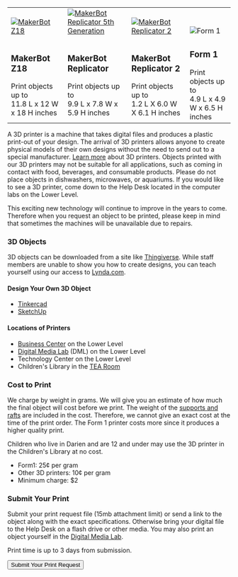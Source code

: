 <div class="table-responsive">
  <table class="table">
   <tbody>
      <tr>
         <td style="vertical-align:bottom">
            <a href="http://store.makerbot.com/replicator-z18"><img class="img-responsive" alt="MakerBot Z18" title="MakerBot Z18 Credit: MakerBot®" src="/uploads/equipment/makerbot_z18.gif" /></a>
         </td>
         <td style="vertical-align:bottom">
            <a href="http://store.makerbot.com/replicator"><img class="img-responsive" alt="MakerBot Replicator 5th Generation" title="MakerBot Replicator 5th Generation Credit: MakerBot®" src="/uploads/equipment/makerbot_replicator.gif" /></a>
         </td>
         <td style="vertical-align:bottom">
            <a href="https://store.makerbot.com/replicator2.html"><img class="img-responsive" alt="MakerBot Replicator 2" src="/uploads/equipment/makerbot_replicator_2.gif" /></a>
         </td>
         <td style="vertical-align:bottom">
            <img class="img-responsive" src="/uploads/equipment/form_1.gif" alt="Form 1" title="Form 1"/>
         </td>
      </tr>
      <tr>
         <td>
            <h3>MakerBot Z18</h3>
         Print objects up to
         <br />
         11.8 L x 12 W x 18 H inches
         </td>
         <td>
            <h3>MakerBot Replicator</h3>
         Print objects up to
         <br /> 
         9.9 L x 7.8 W x 5.9 H inches
      </td>
      <td>
            <h3>MakerBot Replicator 2</h3>
         Print objects up to
         <br /> 
         1.2 L X 6.0 W X 6.1 H inches
      </td>
      <td>
            <h3>Form 1</h3>
         Print objects up to
         <br /> 
                        4.9 L x 4.9 W x 6.5 H inches
      </td>
      </tr>
   </tbody>
  </table>
</div>

<div class="margin-bottom-20"></div>

A 3D printer is a machine that takes digital files and produces a plastic print-out of your design. The arrival of 3D printers allows anyone to create physical models of their own designs without the need to send out to a special manufacturer. [Learn more](http://www.3dprinter.net/reference/what-is-3d-printing "Learn more about 3D Printers") about 3D printers. Objects printed with our 3D printers may not be suitable for all applications, such as coming in contact with food, beverages, and consumable products. Please do not place objects in dishwashers, microwaves, or aquariums. If you would like to see a 3D printer, come down to the Help Desk located in the computer labs on the Lower Level.

This exciting new technology will continue to improve in the years to come. Therefore when you request an object to be printed, please keep in mind that sometimes the machines will be unavailable due to repairs.

<div class="margin-bottom-30"></div>

<div class="row">

<div class="col-md-4">

### 3D Objects

3D objects can be downloaded from a site like [Thingiverse](http://thingiverse.com "Thingiverse"). While staff members are unable to show you how to create designs, you can teach yourself using our access to [Lynda.com](https://www.lynda.com/portal/sip?org=darienlibrary.org "Lynda.com").

#### Design Your Own 3D Object

* [Tinkercad](http://tinkercad.com/ "Tinkercad")
* [SketchUp](http://www.sketchup.com/ "Sketch")


#### Locations of Printers

* [Business Center](/business-center "Business Center") on the Lower Level
* [Digital Media Lab](/dml "Digital Media Lab") (DML) on the Lower Level
* Technology Center on the Lower Level
* Children's Library in the [TEA Room](/tearoom "TEA Room") 
</div>

<div class="col-md-4">

### Cost to Print

We charge by weight in grams. We will give you an estimate of how much the final object will cost before we print. The weight of the [supports and rafts](https://www.simplify3d.com/support/tutorials/rafts-skirts-and-brims/ "Supports and rafts") are included in the cost. Therefore, we cannot give an exact cost at the time of the print order. The Form 1 printer costs more since it produces a higher quality print.

Children who live in Darien and are 12 and under may use the 3D printer in the Children's Library at no cost.

* Form1: 25¢ per gram
* Other 3D printers: 10¢ per gram
* Minimum charge: $2

</div>
<div class="col-md-4">

### Submit Your Print

Submit your print request file (15mb attachment limit) or send a link to the object along with the exact specifications. Otherwise bring your digital file to the Help Desk on a flash drive or other media. You may also print an object yourself in the [Digital Media Lab](/dml "Digital Media Lab").

Print time is up to 3 days from submission.

<div class="margin-bottom-20"></div>

<a href="/3D-print-request"><button class="btn-u btn-u-lg btn-u-dark-blue btn-block" type="button">Submit Your Print Request</button></a>
</div>
</div>
<div class="margin-bottom-20"></div>